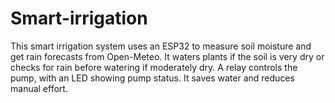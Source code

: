 # Smart-irrigation
This smart irrigation system uses an ESP32 to measure soil moisture and get rain forecasts from Open-Meteo. It waters plants if the soil is very dry or checks for rain before watering if moderately dry. A relay controls the pump, with an LED showing pump status. It saves water and reduces manual effort.
